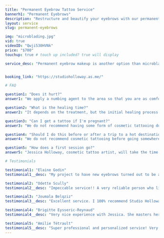 ```yaml
---
title: "Permanent Eyebrow Tattoo Service"
bannerh1: "Permanent Eyebrows"
description: "Restructure and beautify your eyebrows with our permanent eyebrow tattoo service. Visit us for a free consultation."
layout: service
slug: permanent-eyebrows

img: "microblading.jpg"
vid: true
videoID: "Qwji530HVNk"
price: "$700"
touchup: true # touch up included? true will display

service_desc: "Permanent eyebrow makeup is another option than microblading, which gives us the choice to work a multitude of styles, such as: hair by hair, shade, pointillism, or even a combination of several styles. The permanent tattoo of the eyebrows, has a longer lifespan than microblading. This is because the pigment is implanted into the skin using a machine."


booking_link: "https://studioholloway.as.me/"

# FAQ

question1: "Does it hurt?"
answer1: "We apply a numbing agent to the area so that you are as comfortable as possible during the process."

question2: "What is the healing time?"
answer2: "It depends on the treatment, but the initial healing process can take about 5-14 days."

question3: "Can I get a tattoo if I'm pregnant?"
answer3: "We do not recommend having some form of cosmetic tattooing during pregnancy, and as a precaution, we do not accept clients who are pregnant, for possible risks of numbness and stress."

question4: "Should I do this before or after a trip to a hot destination?"
answer4: "We do not recommend cosmetic tattooing before going somewhere where you will be much exposed to the sun. If you show up with sunburn, your appointment will be cancelled and your deposit will not be given to you."

question5: "How does a first session go?"
answer5: "Jessica Holloway, cosmetic tattoo artist, will take the time to chat with you to understand your 'goals', will ask you a variety of questions to get to know you better and better know your lifestyle. She will then explain the process, what to expect, the steps to take for the care of new cosmetic tattoos and answer your questions or concerns."

# Testimonials

testimonial1: "Elaine Godin"
testimonial1__desc: "My project to have new eyebrows turned out to be a great success... and that's thanks to you. I really appreciated your attention to detail and all those hours you spent by my side to redefine my new eyebrows... Thank you again, they are beautiful!"

testimonial2: "Odette Scully"
testimonial2__desc: "Impeccable service!! A very reliable person who listens to our needs and interests, including our fears. Jessica takes to explain and validate with us. I have nothing but praise from the various services (tattoo, semi-permanent) She has an exceptional creative expression and is very endearing in her professionalism."

testimonial3: "Joumala Belqziz"
testimonial3__desc: "Excellent service. I 100% recommend Studio Holloway. I was interested in the permanent but I wasn't very sure of myself. Jessica took the time to explain to me, and I took the plunge. The result is so natural!!! Thank you Jess!!!"

testimonial4: "Brigitte Eysseric-Reynaud"
testimonial4__desc: "Very nice experience with Jessica. She masters her art perfectly (because she is a real artist) while promoting security and information to the client. Very happy also to have participated in the choice of options and to have been so well advised. Besides, it's good for morale! Thank you, thank you, thank you!"

testimonial5: "Amilie Tétrault"
testimonial5__desc: "Super professional and personalized service! Very attentive to needs and expectations! I visited many places before getting my eyebrows tattooed in a permanent way and I do not regret having chosen the holloway studio! You wouldn't be disappointed."
---
```

